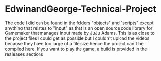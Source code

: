 # EdwinandGeorge-Technical-Project
The code I did can be found in the folders "objects" and "scripts" except anything that relates to "input" as that is an open source code library for Gamemaker that manages input made by JuJu Adams. 
This is as close to the project files I could get as possible but I couldn't upload the videos because they have too large of a file size hence the project can't be compiled here. 
If you want to play the game, a build is provided in the realeases sections 
